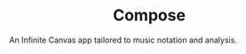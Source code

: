 <h1 align="center">
  Compose
</h1>

An Infinite Canvas app tailored to music notation and analysis.

